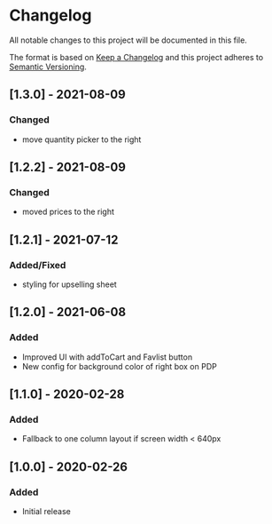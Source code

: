 # Changelog

All notable changes to this project will be documented in this file.

The format is based on [Keep a Changelog](http://keepachangelog.com/) and this project adheres to [Semantic Versioning](http://semver.org/).

## [1.3.0] - 2021-08-09
### Changed
- move quantity picker to the right

## [1.2.2] - 2021-08-09
### Changed
- moved prices to the right

## [1.2.1] - 2021-07-12
### Added/Fixed
- styling for upselling sheet

## [1.2.0] - 2021-06-08
### Added
- Improved UI with addToCart and Favlist button
- New config for background color of right box on PDP

## [1.1.0] - 2020-02-28
### Added
- Fallback to one column layout if screen width < 640px

## [1.0.0] - 2020-02-26
### Added
- Initial release
